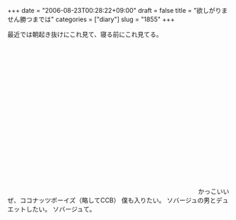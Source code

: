 +++
date = "2006-08-23T00:28:22+09:00"
draft = false
title = "欲しがりません勝つまでは"
categories = ["diary"]
slug = "1855"
+++

最近では朝起き抜けにこれ見て、寝る前にこれ見てる。
<object width="425" height="350"><param name="movie" value="http://www.youtube.com/v/93k4aMJAAoE"></param><embed src="http://www.youtube.com/v/93k4aMJAAoE" type="application/x-shockwave-flash" width="425" height="350"></embed></object>
かっこいいぜ、ココナッツボーイズ（略してCCB）
僕も入りたい。
ソバージュの男とデュエットしたい。
ソバージュて。
